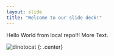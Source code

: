 ```yaml
---
layout: slide
title: "Welcome to our slide deck!"
---
```


Hello World from local repo!!! More Text.

![dinotocat](https://octodex.github.com/images/dinotocat.png)
{: .center}
